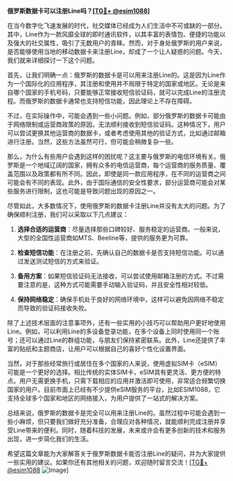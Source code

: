 **俄罗斯数据卡可以注册Line吗？[[TG💪+ @esim1088](https://t.me/s/esim1088)]**

在当今数字化飞速发展的时代，社交媒体已经成为人们生活中不可或缺的一部分。其中，Line作为一款风靡全球的即时通讯软件，以其丰富的表情包、便捷的功能以及强大的社交属性，吸引了无数用户的青睐。然而，对于身处俄罗斯的用户来说，是否能够使用当地的移动数据卡来注册Line，却成了一个让人疑惑的问题。今天，我们就来详细探讨一下这个问题。

首先，让我们明确一点：俄罗斯的数据卡是可以用来注册Line的。这是因为Line作为一个国际化的应用程序，其注册和使用并不局限于特定的国家或地区。无论是来自哪个国家的手机号码，只要能够正常接收短信验证码，就可以完成Line的注册流程。而俄罗斯的数据卡通常也支持短信功能，因此理论上不存在障碍。

不过，在实际操作中，可能会遇到一些小问题。例如，部分俄罗斯的数据卡可能由于网络限制或运营商政策的原因，无法顺利接收到短信验证码。这种情况下，用户可以尝试更换其他运营商的数据卡，或者考虑使用其他的验证方式，比如通过邮箱进行注册。当然，这些方法虽然可行，但可能会稍微复杂一些。

那么，为什么有些用户会遇到这样的困扰呢？这主要与俄罗斯的电信环境有关。俄罗斯是一个地域辽阔的国家，拥有众多的电信运营商，每个运营商的服务质量、覆盖范围以及政策都有所不同。因此，即使是同一款应用程序，在不同的运营商之间可能会有不同的表现。此外，由于国际通信的安全性要求，部分运营商可能会对某些服务进行限制，这也可能是导致问题出现的原因之一。

尽管如此，大多数情况下，使用俄罗斯的数据卡注册Line并没有太大的问题。为了确保顺利注册，我们可以采取以下几点建议：

1. **选择合适的运营商**：尽量选择那些口碑较好、服务稳定的运营商。一般来说，大型的全国性运营商如MTS、Beeline等，提供的服务更为可靠。
   
2. **检查短信功能**：在注册之前，先确认自己的数据卡是否支持短信功能。可以通过发送测试短信的方式来验证。

3. **备用方案**：如果短信验证码无法接收，可以尝试使用邮箱注册的方式。不过需要注意的是，这种方式可能需要手动输入验证码，并且安全性相对较低。

4. **保持网络稳定**：确保手机处于良好的网络环境中，这样可以避免因网络不稳定而导致的验证码接收失败。

除了上述技术层面的注意事项外，还有一些实用的小技巧可以帮助用户更好地使用Line。例如，可以利用Line的多设备登录功能，在多个设备上同时使用同一个账号；还可以通过Line的群组功能，与朋友们保持紧密联系。此外，Line还提供了丰富的贴纸和主题商店，让用户可以根据自己的喜好个性化设置界面。

当然，对于那些经常旅行或居住在多个国家的人来说，使用虚拟SIM卡（eSIM）可能是一个更好的选择。相比传统的实体SIM卡，eSIM具有更灵活、更方便的特点。用户无需更换手机，只需下载相应的应用并激活即可使用，非常适合频繁切换国家的用户。目前市面上已经有不少提供eSIM服务的平台，比如ESIM1088，它支持全球多个国家和地区的网络接入，为用户提供了一站式的解决方案。

总结来说，俄罗斯的数据卡是完全可以用来注册Line的。虽然过程中可能会遇到一些小麻烦，但只要我们做好充分准备，合理应对各种情况，就能顺利完成注册并享受Line带来的便利。同时，随着科技的发展，未来或许会有更多创新的技术和服务出现，进一步简化我们的生活。

希望这篇文章能为大家解答关于俄罗斯数据卡能否注册Line的疑问，并为大家提供一些实用的建议。如果你还有其他相关的问题，欢迎随时留言交流！[[TG💪+ @esim1088](https://t.me/s/esim1088) ![Image](https://i.postimg.cc/4NQfJmqS/Snipaste-2025-05-13-00-14-12.png)]